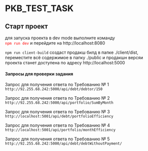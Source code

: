 # PKB_TEST_TASK

<h2>Старт проект </h2>
<p>для запуска проекта в dev mode выполните команду <br>
<code style="color:red">npm run dev</code> и перейдите на http://localhost:8080</p>

<p><code>npm run client-build</code> создаст продакш билд в папке ./client/dist,
переместите всё содержимое в папку ./public
и продакшн версяи проекта станет доступена по адресу http://localhost:5000
</p>

<h4>Запросы для проверки задания </h4>

<p>Запрос для получения ответа по Требованию № 1
<code>http://92.255.68.242:5000/api/debt/debtor/150</code>
</p>

<p>Запрос для получения ответа по Требованию № 2
<code>http://92.255.68.242:5000/api/portfolio/SumByMonth</code>
</p>

<p>Запрос для получения ответа по Требованию № 3
<code>http://localhost:5001/api/debt/portfolioEfficiency</code>
</p>

<p>Запрос для получения ответа по Требованию № 4
<code>http://localhost:5001/api/portfolio/monthEfficiency</code>
</p>

<p>Запрос для получения ответа по Требованию № 5
<code>http://92.255.68.242:5000/api/debt/debtWithoutPayment/</code>
</p>

